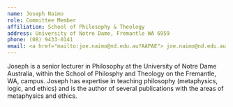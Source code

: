```yaml
---
name: Joseph Naimo  
role: Committee Member
affiliation: School of Philosophy & Theology  
address: University of Notre Dame, Fremantle WA 6959
phone: (08) 9433-0141  
email: <a href="mailto:joe.naimo@nd.edu.au?AAPAE"> joe.naimo@nd.edu.au </a>  
---
```


Joseph is a senior lecturer in Philosophy at the University of Notre Dame Australia, within the School of Philosphy and Theology on the Fremantle, WA, campus. Joseph has expertise in teaching philosophy (metaphysics, logic, and ethics) and is the author of several publications with the areas of metaphysics and ethics.
